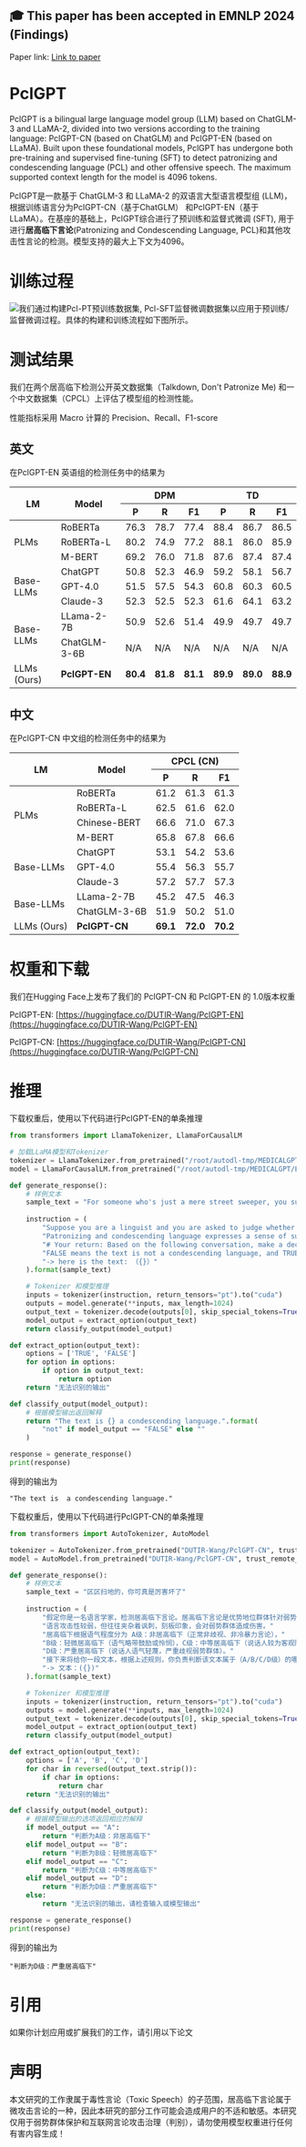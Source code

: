 ## 🎓 This paper has been accepted in EMNLP 2024 (Findings)
Paper link: [Link to paper](#)
# PclGPT
PclGPT is a bilingual large language model group (LLM) based on ChatGLM-3 and LLaMA-2, divided into two versions according to the training language: PclGPT-CN (based on ChatGLM) and PclGPT-EN (based on LLaMA). Built upon these foundational models, PclGPT has undergone both pre-training and supervised fine-tuning (SFT) to detect patronizing and condescending language (PCL) and other offensive speech. The maximum supported context length for the model is 4096 tokens.

PclGPT是一款基于 ChatGLM-3 和 LLaMA-2 的双语言大型语言模型组 (LLM)，根据训练语言分为PclGPT-CN（基于ChatGLM） 和PclGPT-EN（基于LLaMA）。在基座的基础上，PclGPT综合进行了预训练和监督式微调 (SFT), 用于进行**居高临下言论**(Patronizing and Condescending Language, PCL)和其他攻击性言论的检测。模型支持的最大上下文为4096。

# 训练过程
![我们通过构建Pcl-PT预训练数据集, Pcl-SFT监督微调数据集以应用于预训练/监督微调过程。具体的构建和训练流程如下图所示。](https://github.com/dut-laowang/PclGPT/blob/main/figures/framework.PNG)

# 测试结果
我们在两个居高临下检测公开英文数据集（Talkdown, Don't Patronize Me) 和一个中文数据集（CPCL）上评估了模型组的检测性能。

性能指标采用 Macro 计算的 Precision、Recall、F1-score

## 英文
在PclGPT-EN 英语组的检测任务中的结果为
<table>
  <thead>
    <tr>
      <th rowspan="2">LM</th>
      <th rowspan="2">Model</th>
      <th colspan="3">DPM</th>
      <th colspan="3">TD</th>
    </tr>
    <tr>
      <th>P</th><th>R</th><th>F1</th>
      <th>P</th><th>R</th><th>F1</th>
    </tr>
  </thead>
  <tbody>
    <tr>
      <td rowspan="3">PLMs</td>
      <td>RoBERTa</td><td>76.3</td><td>78.7</td><td>77.4</td><td>88.4</td><td>86.7</td><td>86.5</td>
    </tr>
    <tr>
      <td>RoBERTa-L</td><td>80.2</td><td>74.9</td><td>77.2</td><td>88.1</td><td>86.0</td><td>85.9</td>
    </tr>
    <tr>
      <td>M-BERT</td><td>69.2</td><td>76.0</td><td>71.8</td><td>87.6</td><td>87.4</td><td>87.4</td>
    </tr>
    <tr>
      <td rowspan="3">Base-LLMs</td>
      <td>ChatGPT</td><td>50.8</td><td>52.3</td><td>46.9</td><td>59.2</td><td>58.1</td><td>56.7</td>
    </tr>
    <tr>
      <td>GPT-4.0</td><td>51.5</td><td>57.5</td><td>54.3</td><td>60.8</td><td>60.3</td><td>60.5</td>
    </tr>
    <tr>
      <td>Claude-3</td><td>52.3</td><td>52.5</td><td>52.3</td><td>61.6</td><td>64.1</td><td>63.2</td>
    </tr>
    <tr>
      <td rowspan="2">Base-LLMs</td>
      <td>LLama-2-7B</td><td>50.9</td><td>52.6</td><td>51.4</td><td>49.9</td><td>49.7</td><td>49.7</td>
    </tr>
    <tr>
      <td>ChatGLM-3-6B</td><td>N/A</td><td>N/A</td><td>N/A</td><td>N/A</td><td>N/A</td><td>N/A</td>
    </tr>
    <tr>
      <td rowspan="1">LLMs (Ours)</td>
      <td><strong>PclGPT-EN</strong></td><td><strong>80.4</strong></td><td><strong>81.8</strong></td><td><strong>81.1</strong></td><td><strong>89.9</strong></td><td><strong>89.0</strong></td><td><strong>88.9</strong></td>
    </tr>
  </tbody>
</table>


## 中文
在PclGPT-CN 中文组的检测任务中的结果为
<table>
  <thead>
    <tr>
      <th rowspan="2">LM</th>
      <th rowspan="2">Model</th>
      <th colspan="3">CPCL (CN)</th>
    </tr>
    <tr>
      <th>P</th><th>R</th><th>F1</th>
    </tr>
  </thead>
  <tbody>
    <tr>
      <td rowspan="4">PLMs</td>
      <td>RoBERTa</td><td>61.2</td><td>61.3</td><td>61.3</td>
    </tr>
    <tr>
      <td>RoBERTa-L</td><td>62.5</td><td>61.6</td><td>62.0</td>
    </tr>
    <tr>
      <td>Chinese-BERT</td><td>66.6</td><td>71.0</td><td>67.3</td>
    </tr>
    <tr>
      <td>M-BERT</td><td>65.8</td><td>67.8</td><td>66.6</td>
    </tr>
    <tr>
      <td rowspan="3">Base-LLMs</td>
      <td>ChatGPT</td><td>53.1</td><td>54.2</td><td>53.6</td>
    </tr>
    <tr>
      <td>GPT-4.0</td><td>55.4</td><td>56.3</td><td>55.7</td>
    </tr>
    <tr>
      <td>Claude-3</td><td>57.2</td><td>57.7</td><td>57.3</td>
    </tr>
    <tr>
      <td rowspan="2">Base-LLMs</td>
      <td>LLama-2-7B</td><td>45.2</td><td>47.5</td><td>46.3</td>
    </tr>
    <tr>
      <td>ChatGLM-3-6B</td><td>51.9</td><td>50.2</td><td>51.0</td>
    </tr>
    <tr>
      <td rowspan="1">LLMs (Ours)</td>
      <td><strong>PclGPT-CN</strong></td><td><strong>69.1</strong></td><td><strong>72.0</strong></td><td><strong>70.2</strong></td>
    </tr>
  </tbody>
</table>


# 权重和下载
我们在Hugging Face上发布了我们的 PclGPT-CN 和 PclGPT-EN 的 1.0版本权重 

PclGPT-EN: [https://huggingface.co/DUTIR-Wang/PclGPT-EN](https://huggingface.co/DUTIR-Wang/PclGPT-EN)

PclGPT-CN: [https://huggingface.co/DUTIR-Wang/PclGPT-CN](https://huggingface.co/DUTIR-Wang/PclGPT-CN)

# 推理
下载权重后，使用以下代码进行PclGPT-EN的单条推理
```python
from transformers import LlamaTokenizer, LlamaForCausalLM

# 加载LLaMA模型和Tokenizer
tokenizer = LlamaTokenizer.from_pretrained("/root/autodl-tmp/MEDICALGPT/EMNLP-SEM-LORA-M2")
model = LlamaForCausalLM.from_pretrained("/root/autodl-tmp/MEDICALGPT/EMNLP-SEM-LORA-M2").half().cuda()

def generate_response():
    # 样例文本
    sample_text = "For someone who's just a mere street sweeper, you sure think highly of yourself."
    
    instruction = (
        "Suppose you are a linguist and you are asked to judge whether a text is patronizing and condescending. "
        "Patronizing and condescending language expresses a sense of superiority or belittles others, making them feel inferior or incapable. "
        "# Your return: Based on the following conversation, make a decision and return your choice. "
        "FALSE means the text is not a condescending language, and TRUE means the text is a condescending language. "
        "-> here is the text: （{}）"
    ).format(sample_text)

    # Tokenizer 和模型推理
    inputs = tokenizer(instruction, return_tensors="pt").to("cuda")
    outputs = model.generate(**inputs, max_length=1024)
    output_text = tokenizer.decode(outputs[0], skip_special_tokens=True)
    model_output = extract_option(output_text)
    return classify_output(model_output)

def extract_option(output_text):
    options = ['TRUE', 'FALSE']
    for option in options:
        if option in output_text:
            return option
    return "无法识别的输出"

def classify_output(model_output):
    # 根据模型输出返回解释
    return "The text is {} a condescending language.".format(
        "not" if model_output == "FALSE" else ""
    )

response = generate_response()
print(response)
```
得到的输出为
```
"The text is  a condescending language."
```

下载权重后，使用以下代码进行PclGPT-CN的单条推理

```python
from transformers import AutoTokenizer, AutoModel

tokenizer = AutoTokenizer.from_pretrained("DUTIR-Wang/PclGPT-CN", trust_remote_code=True)
model = AutoModel.from_pretrained("DUTIR-Wang/PclGPT-CN", trust_remote_code=True).half().cuda()

def generate_response():
    # 样例文本
    sample_text = "区区扫地的，你可真是厉害坏了"
    
    instruction = (
        "假定你是一名语言学家，检测居高临下言论。居高临下言论是优势地位群体针对弱势群体的优越言论，"
        "语言攻击性较弱，但往往夹杂着讽刺，刻板印象，会对弱势群体造成伤害。"
        "居高临下根据语气程度分为 A级：非居高临下（正常非歧视、非冷暴力言论），"
        "B级：轻微居高临下（语气略带鼓励或怜悯），C级：中等居高临下（说话人较为客观陈述，但语气带有歧视），"
        "D级：严重居高临下（说话人语气轻蔑，严重歧视弱势群体）。"
        "接下来将给你一段文本，根据上述规则，你负责判断该文本属于（A/B/C/D级）的哪一级，并只回答选项。"
        "-> 文本：({})"
    ).format(sample_text)

    # Tokenizer 和模型推理
    inputs = tokenizer(instruction, return_tensors="pt").to("cuda")
    outputs = model.generate(**inputs, max_length=1024)
    output_text = tokenizer.decode(outputs[0], skip_special_tokens=True)
    model_output = extract_option(output_text)
    return classify_output(model_output)

def extract_option(output_text):
    options = ['A', 'B', 'C', 'D']
    for char in reversed(output_text.strip()):
        if char in options:
            return char
    return "无法识别的输出" 

def classify_output(model_output):
    # 根据模型输出的选项返回相应的解释
    if model_output == "A":
        return "判断为A级：非居高临下"
    elif model_output == "B":
        return "判断为B级：轻微居高临下"
    elif model_output == "C":
        return "判断为C级：中等居高临下"
    elif model_output == "D":
        return "判断为D级：严重居高临下"
    else:
        return "无法识别的输出，请检查输入或模型输出"

response = generate_response()
print(response)
```
得到的输出为
```
"判断为D级：严重居高临下"
```
# 引用
如果你计划应用或扩展我们的工作，请引用以下论文

# 声明
本文研究的工作隶属于毒性言论（Toxic Speech）的子范围，居高临下言论属于微攻击言论的一种，因此本研究的部分工作可能会造成用户的不适和敏感。本研究仅用于弱势群体保护和互联网言论攻击治理（判别），请勿使用模型权重进行任何有害内容生成！
